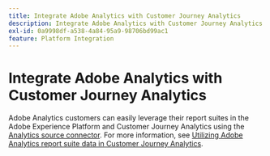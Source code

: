 ```yaml
---
title: Integrate Adobe Analytics with Customer Journey Analytics
description: Integrate Adobe Analytics with Customer Journey Analytics
exl-id: 0a9998df-a538-4a84-95a9-98706bd99ac1
feature: Platform Integration
---
```

# Integrate Adobe Analytics with Customer Journey Analytics

Adobe Analytics customers can easily leverage their report suites in the Adobe Experience Platform and Customer Journey Analytics using the [Analytics source connector](https://experienceleague.adobe.com/docs/experience-platform/sources/connectors/adobe-applications/analytics.html?lang=en). For more information, see [Utilizing Adobe Analytics report suite data in Customer Journey Analytics](/help/getting-started/aa-vs-cja/aa-data-in-cja.md).
